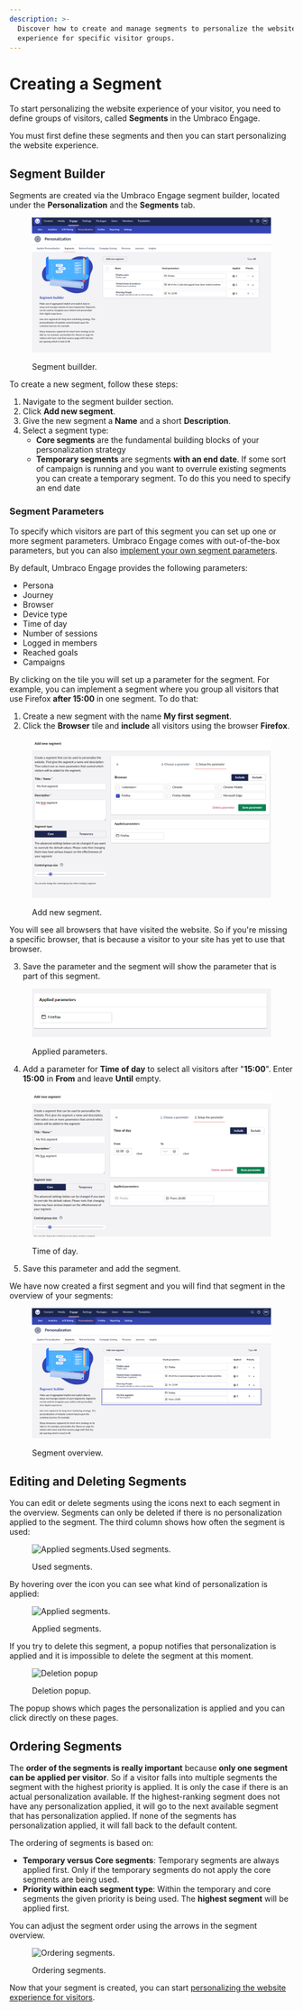 ```yaml
---
description: >-
  Discover how to create and manage segments to personalize the website
  experience for specific visitor groups.
---
```


# Creating a Segment

To start personalizing the website experience of your visitor, you need to define groups of visitors, called **Segments** in the Umbraco Engage.

You must first define these segments and then you can start personalizing the website experience.

## Segment Builder

Segments are created via the Umbraco Engage segment builder, located under the **Personalization** and the **Segments** tab.

<figure><img src="../../.gitbook/assets/Personalization-segments-v16.png" alt="Segment buillder"><figcaption><p>Segment buillder.</p></figcaption></figure>

To create a new segment, follow these steps:

1. Navigate to the segment builder section.
2. Click **Add new segment**.
3. Give the new segment a **Name** and a short **Description**.
4. Select a segment type:
   * **Core segments** are the fundamental building blocks of your personalization strategy
   * **Temporary segments** are segments **with an end date**. If some sort of campaign is running and you want to overrule existing segments you can create a temporary segment. To do this you need to specify an end date

### Segment Parameters

To specify which visitors are part of this segment you can set up one or more segment parameters. Umbraco Engage comes with out-of-the-box parameters, but you can also [implement your own segment parameters](../../developers/personalization/implement-your-own-segment-parameters.md).

By default, Umbraco Engage provides the following parameters:

* Persona
* Journey
* Browser
* Device type
* Time of day
* Number of sessions
* Logged in members
* Reached goals
* Campaigns

By clicking on the tile you will set up a parameter for the segment. For example, you can implement a segment where you group all visitors that use Firefox **after 15:00** in one segment. To do that:

1. Create a new segment with the name **My first segment**.
2. Click the **Browser** tile and **include** all visitors using the browser **Firefox**.

<figure><img src="../../.gitbook/assets/Personalization-add-new-segment-browser-v16.png" alt="Add new segment."><figcaption><p>Add new segment.</p></figcaption></figure>

You will see all browsers that have visited the website. So if you're missing a specific browser, that is because a visitor to your site has yet to use that browser.

3. Save the parameter and the segment will show the parameter that is part of this segment.

<div align="left"><figure><img src="../../.gitbook/assets/personalization-segments-applied-parameters-v16.png" alt="Applied parameters."><figcaption><p>Applied parameters.</p></figcaption></figure></div>

4. Add a parameter for **Time of day** to select all visitors after "**15:00**". Enter **15:00** in **From** and leave **Until** empty.

<figure><img src="../../.gitbook/assets/Personalization-add-new-segment-time-v16.png" alt="Time of day."><figcaption><p>Time of day.</p></figcaption></figure>

5. Save this parameter and add the segment.

We have now created a first segment and you will find that segment in the overview of your segments:

<figure><img src="../../.gitbook/assets/personalization-segment-overview-v16.png" alt="Segment overview."><figcaption><p>Segment overview.</p></figcaption></figure>

## Editing and Deleting Segments

You can edit or delete segments using the icons next to each segment in the overview. Segments can only be deleted if there is no personalization applied to the segment. The third column shows how often the segment is used:

<figure><img src="../../.gitbook/assets/image (2) (3).png" alt="Applied segments.Used segments."><figcaption><p>Used segments.</p></figcaption></figure>

By hovering over the icon you can see what kind of personalization is applied:

<figure><img src="../../.gitbook/assets/image (3) (3).png" alt="Applied segments."><figcaption><p>Applied segments.</p></figcaption></figure>

If you try to delete this segment, a popup notifies that personalization is applied and it is impossible to delete the segment at this moment.

<div align="left"><figure><img src="../../.gitbook/assets/image (4) (3).png" alt="Deletion popup"><figcaption><p>Deletion popup.</p></figcaption></figure></div>

The popup shows which pages the personalization is applied and you can click directly on these pages.

## Ordering Segments

The **order of the segments is really important** because **only one segment can be applied per visitor**. So if a visitor falls into multiple segments the segment with the highest priority is applied. It is only the case if there is an actual personalization available. If the highest-ranking segment does not have any personalization applied, it will go to the next available segment that has personalization applied. If none of the segments has personalization applied, it will fall back to the default content.

The ordering of segments is based on:

* **Temporary versus Core segments**: Temporary segments are always applied first. Only if the temporary segments do not apply the core segments are being used.
* **Priority within each segment type**: Within the temporary and core segments the given priority is being used. The **highest segment** will be applied first.

You can adjust the segment order using the arrows in the segment overview.

<figure><img src="../../.gitbook/assets/image (5) (3).png" alt="Ordering segments."><figcaption><p>Ordering segments.</p></figcaption></figure>

Now that your segment is created, you can start [personalizing the website experience for visitors](setting-up-personalization.md).
